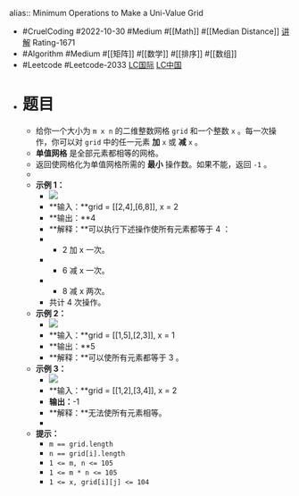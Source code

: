 alias:: Minimum Operations to Make a Uni-Value Grid

- #CruelCoding #2022-10-30 #Medium #[[Math]] #[[Median Distance]] [讲解](https://youtu.be/xYgrb87WWk8) Rating-1671
- #Algorithm #Medium #[[矩阵]] #[[数学]] #[[排序]] #[[数组]]
- #Leetcode #Leetcode-2033 [LC国际](https://leetcode.com/problems/minimum-operations-to-make-a-uni-value-grid/) [LC中国](https://leetcode.cn/problems/minimum-operations-to-make-a-uni-value-grid/)
- # 题目
	- 给你一个大小为 `m x n` 的二维整数网格 `grid` 和一个整数 `x` 。每一次操作，你可以对 `grid` 中的任一元素 **加** `x` 或 **减** `x` 。
	- **单值网格** 是全部元素都相等的网格。
	- 返回使网格化为单值网格所需的 **最小** 操作数。如果不能，返回 `-1` 。
	-
	- **示例 1：**
		- ![](https://assets.leetcode.com/uploads/2021/09/21/gridtxt.png)
		- **输入：**grid = [[2,4],[6,8]], x = 2
		- **输出：**4
		- **解释：**可以执行下述操作使所有元素都等于 4 ：
		- - 2 加 x 一次。
		- - 6 减 x 一次。
		- - 8 减 x 两次。
		- 共计 4 次操作。
	- **示例 2：**
		- ![](https://assets.leetcode.com/uploads/2021/09/21/gridtxt-1.png)
		- **输入：**grid = [[1,5],[2,3]], x = 1
		- **输出：**5
		- **解释：**可以使所有元素都等于 3 。
	- **示例 3：**
		- ![](https://assets.leetcode.com/uploads/2021/09/21/gridtxt-2.png)
		- **输入：**grid = [[1,2],[3,4]], x = 2
		- **输出：**-1
		- **解释：**无法使所有元素相等。
		-
	- **提示：**
		- `m == grid.length`
		- `n == grid[i].length`
		- `1 <= m, n <= 105`
		- `1 <= m * n <= 105`
		- `1 <= x, grid[i][j] <= 104`